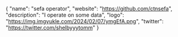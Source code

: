 {
  "name": "sefa operator",
  "website": "https://github.com/ctnsefa",
  "description": "I operate on some data",
  "logo": "https://img.imgyukle.com/2024/02/07/ymgEfA.png",
  "twitter": "https://twitter.com/shelbyyytomm"
}
